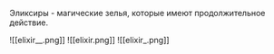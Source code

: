 Эликсиры - магические зелья, которые имеют продолжительное действие. 


![[elixir__.png]]
![[elixir.png]]
![[elixir_.png]]